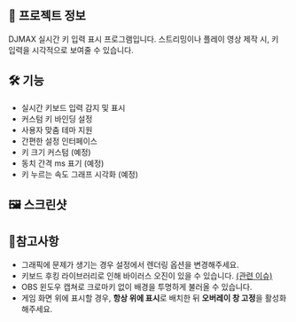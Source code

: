 ## 📜 프로젝트 정보

DJMAX 실시간 키 입력 표시 프로그램입니다.
스트리밍이나 플레이 영상 제작 시, 키 입력을 시각적으로 보여줄 수 있습니다.

## 🛠️ 기능

- 실시간 키보드 입력 감지 및 표시
- 커스텀 키 바인딩 설정
- 사용자 맞춤 테마 지원
- 간편한 설정 인터페이스
- 키 크기 커스텀 (예정)
- 동치 간격 ms 표기 (예정)
- 키 누르는 속도 그래프 시각화 (예정)

## 🖼️ 스크린샷

## 📝참고사항

- 그래픽에 문제가 생기는 경우 설정에서 렌더링 옵션을 변경해주세요.
- 키보드 후킹 라이브러리로 인해 바이러스 오진이 있을 수 있습니다. [(관련 이슈)](https://github.com/LaunchMenu/node-global-key-listener?tab=readme-ov-file#disadvantages-2)
- OBS 윈도우 캡쳐로 크로마키 없이 배경을 투명하게 불러올 수 있습니다.
- 게임 화면 위에 표시할 경우, **항상 위에 표시**로 배치한 뒤 **오버레이 창 고정**을 활성화해주세요.
